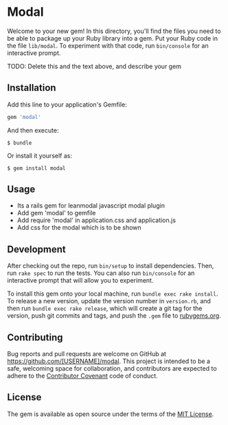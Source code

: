 # Modal

Welcome to your new gem! In this directory, you'll find the files you need to be able to package up your Ruby library into a gem. Put your Ruby code in the file `lib/modal`. To experiment with that code, run `bin/console` for an interactive prompt.

TODO: Delete this and the text above, and describe your gem

## Installation

Add this line to your application's Gemfile:

```ruby
gem 'modal'
```

And then execute:

    $ bundle

Or install it yourself as:

    $ gem install modal

## Usage
- Its a rails gem for leanmodal javascript modal plugin
- Add gem 'modal' to gemfile
- Add require 'modal' in application.css and application.js
- Add css for the modal which is to be shown

## Development

After checking out the repo, run `bin/setup` to install dependencies. Then, run `rake spec` to run the tests. You can also run `bin/console` for an interactive prompt that will allow you to experiment.

To install this gem onto your local machine, run `bundle exec rake install`. To release a new version, update the version number in `version.rb`, and then run `bundle exec rake release`, which will create a git tag for the version, push git commits and tags, and push the `.gem` file to [rubygems.org](https://rubygems.org).

## Contributing

Bug reports and pull requests are welcome on GitHub at https://github.com/[USERNAME]/modal. This project is intended to be a safe, welcoming space for collaboration, and contributors are expected to adhere to the [Contributor Covenant](http://contributor-covenant.org) code of conduct.


## License

The gem is available as open source under the terms of the [MIT License](http://opensource.org/licenses/MIT).

